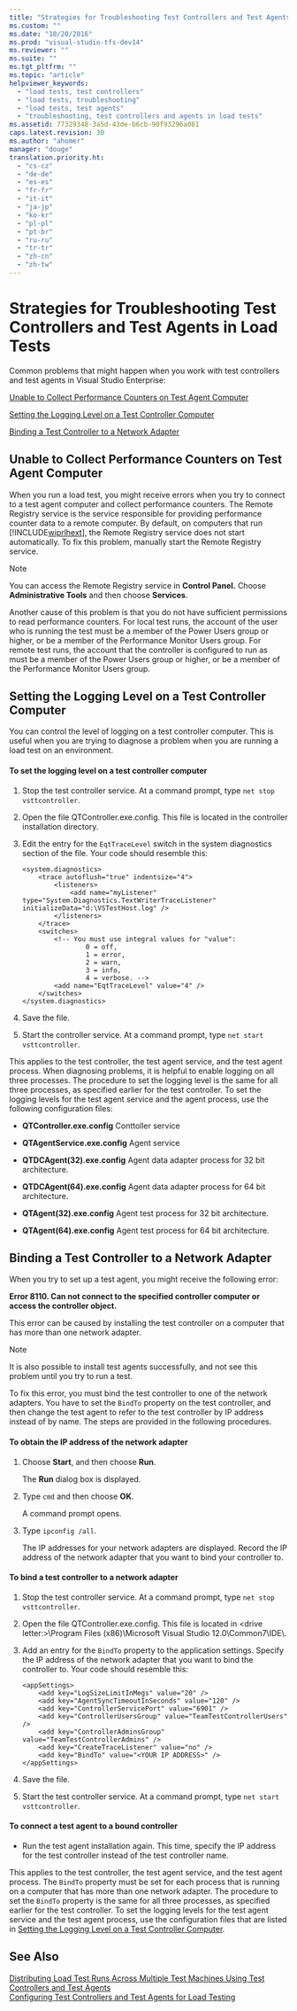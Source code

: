 ```yaml
---
title: "Strategies for Troubleshooting Test Controllers and Test Agents in Load Tests | testtitle"
ms.custom: ""
ms.date: "10/20/2016"
ms.prod: "visual-studio-tfs-dev14"
ms.reviewer: ""
ms.suite: ""
ms.tgt_pltfrm: ""
ms.topic: "article"
helpviewer_keywords: 
  - "load tests, test controllers"
  - "load tests, troubleshooting"
  - "load tests, test agents"
  - "troubleshooting, test controllers and agents in load tests"
ms.assetid: 77329348-3a5d-43de-b6cb-90f93296a081
caps.latest.revision: 30
ms.author: "ahomer"
manager: "douge"
translation.priority.ht: 
  - "cs-cz"
  - "de-de"
  - "es-es"
  - "fr-fr"
  - "it-it"
  - "ja-jp"
  - "ko-kr"
  - "pl-pl"
  - "pt-br"
  - "ru-ru"
  - "tr-tr"
  - "zh-cn"
  - "zh-tw"
---
```

# Strategies for Troubleshooting Test Controllers and Test Agents in Load Tests
Common problems that might happen when you work with test controllers and test agents in Visual Studio Enterprise:  
  
 [Unable to Collect Performance Counters on Test Agent Computer](#UnableToCollectVistaPerfCounters)  
  
 [Setting the Logging Level on a Test Controller Computer](#Logging)  
  
 [Binding a Test Controller to a Network Adapter](#BindToNIC)  
  
##  <a name="UnableToCollectVistaPerfCounters"></a> Unable to Collect Performance Counters on Test Agent Computer  
 When you run a load test, you might receive errors when you try to connect to a test agent computer and collect performance counters. The Remote Registry service is the service responsible for providing performance counter data to a remote computer. By default, on computers that run [!INCLUDE[wiprlhext](../debugger/includes/wiprlhext_md.md)], the Remote Registry service does not start automatically. To fix this problem, manually start the Remote Registry service.  
  
> [!NOTE]
>  You can access the Remote Registry service in **Control Panel.** Choose **Administrative Tools** and then choose **Services**.  
  
 Another cause of this problem is that you do not have sufficient permissions to read performance counters. For local test runs, the account of the user who is running the test must be a member of the Power Users group or higher, or be a member of the Performance Monitor Users group. For remote test runs, the account that the controller is configured to run as must be a member of the Power Users group or higher, or be a member of the Performance Monitor Users group.  
  
##  <a name="Logging"></a> Setting the Logging Level on a Test Controller Computer  
 You can control the level of logging on a test controller computer. This is useful when you are trying to diagnose a problem when you are running a load test on an environment.  
  
#### To set the logging level on a test controller computer  
  
1.  Stop the test controller service. At a command prompt, type `net stop vsttcontroller`.  
  
2.  Open the file QTController.exe.config. This file is located in the controller installation directory.  
  
3.  Edit the entry for the `EqtTraceLevel` switch in the system diagnostics section of the file. Your code should resemble this:  
  
    ```  
    <system.diagnostics>  
        <trace autoflush="true" indentsize="4">  
            <listeners>  
                <add name="myListener" type="System.Diagnostics.TextWriterTraceListener" initializeData="d:\VSTestHost.log" />  
            </listeners>  
        </trace>  
        <switches>  
            <!-- You must use integral values for "value":  
                    0 = off,   
                    1 = error,  
                    2 = warn,  
                    3 = info,   
                    4 = verbose. -->  
            <add name="EqtTraceLevel" value="4" />  
        </switches>  
    </system.diagnostics>  
    ```  
  
4.  Save the file.  
  
5.  Start the controller service. At a command prompt, type `net start vsttcontroller`.  
  
 This applies to the test controller, the test agent service, and the test agent process. When diagnosing problems, it is helpful to enable logging on all three processes. The procedure to set the logging level is the same for all three processes, as specified earlier for the test controller. To set the logging levels for the test agent service and the agent process, use the following configuration files:  
  
-   **QTController.exe.config** Conttoller service  
  
-   **QTAgentService.exe.config** Agent service  
  
-   **QTDCAgent(32).exe.config** Agent data adapter process for 32 bit architecture.  
  
-   **QTDCAgent(64).exe.config** Agent data adapter process for 64 bit architecture.  
  
-   **QTAgent(32).exe.config** Agent test process for 32 bit architecture.  
  
-   **QTAgent(64).exe.config** Agent test process for 64 bit architecture.  
  
##  <a name="BindToNIC"></a> Binding a Test Controller to a Network Adapter  
 When you try to set up a test agent, you might receive the following error:  
  
 **Error 8110. Can not connect to the specified controller computer or access the controller object.**  
  
 This error can be caused by installing the test controller on a computer that has more than one network adapter.  
  
> [!NOTE]
>  It is also possible to install test agents successfully, and not see this problem until you try to run a test.  
  
 To fix this error, you must bind the test controller to one of the network adapters. You have to set the `BindTo` property on the test controller, and then change the test agent to refer to the test controller by IP address instead of by name. The steps are provided in the following procedures.  
  
#### To obtain the IP address of the network adapter  
  
1.  Choose **Start**, and then choose **Run**.  
  
     The **Run** dialog box is displayed.  
  
2.  Type `cmd` and then choose **OK**.  
  
     A command prompt opens.  
  
3.  Type `ipconfig /all`.  
  
     The IP addresses for your network adapters are displayed. Record the IP address of the network adapter that you want to bind your controller to.  
  
#### To bind a test controller to a network adapter  
  
1.  Stop the test controller service. At a command prompt, type `net stop vsttcontroller`.  
  
2.  Open the file QTController.exe.config. This file is located in \<drive letter:>\Program Files (x86)\Microsoft Visual Studio 12.0\Common7\IDE\\.  
  
3.  Add an entry for the `BindTo` property to the application settings. Specify the IP address of the network adapter that you want to bind the controller to. Your code should resemble this:  
  
    ```  
    <appSettings>  
        <add key="LogSizeLimitInMegs" value="20" />  
        <add key="AgentSyncTimeoutInSeconds" value="120" />  
        <add key="ControllerServicePort" value="6901" />  
        <add key="ControllerUsersGroup" value="TeamTestControllerUsers" />  
        <add key="ControllerAdminsGroup" value="TeamTestControllerAdmins" />  
        <add key="CreateTraceListener" value="no" />  
        <add key="BindTo" value="<YOUR IP ADDRESS>" />  
    </appSettings>  
    ```  
  
4.  Save the file.  
  
5.  Start the test controller service. At a command prompt, type `net start vsttcontroller`.  
  
#### To connect a test agent to a bound controller  
  
-   Run the test agent installation again. This time, specify the IP address for the test controller instead of the test controller name.  
  
 This applies to the test controller, the test agent service, and the test agent process. The `BindTo` property must be set for each process that is running on a computer that has more than one network adapter. The procedure to set the `BindTo` property is the same for all three processes, as specified earlier for the test controller. To set the logging levels for the test agent service and the test agent process, use the configuration files that are listed in [Setting the Logging Level on a Test Controller Computer](#Logging).  
  
## See Also  
 [Distributing Load Test Runs Across Multiple Test Machines Using Test Controllers and Test Agents](../test/6e67a587-8aad-48cc-a8c0-6d4b399f3731.md)   
 [Configuring Test Controllers and Test Agents for Load Testing](../test/configuring-test-controllers-and-test-agents-for-load-testing.md)